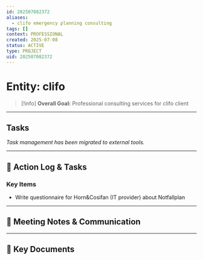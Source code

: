 ```yaml
---
id: 202507082372
aliases:
  - clifo emergency planning consulting
tags: []
context: PROFESSIONAL
created: 2025-07-08
status: ACTIVE
type: PROJECT
uid: 202507082372
---
```


# Entity: clifo

> [!info]
> **Overall Goal:** Professional consulting services for clifo client

---

## Tasks

_Task management has been migrated to external tools._

---

## 📝 Action Log & Tasks

### Key Items

- Write questionnaire for Horn&Cosifan (IT provider) about Notfallplan

---

## 💬 Meeting Notes & Communication

---

## 📎 Key Documents

